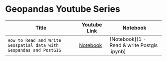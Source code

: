 # Geopandas Youtube Series

| Title | Youtube Link | Notebook
| --- | --- |  --- |
| `How to Read and Write Geospatial data with Geopandas and PostGIS` |[Notebook](https://www.youtube.com/watch?v=3y3gLcOgis4&feature=share)  | [Notebook](1 - Read & write Postgis .ipynb)|
